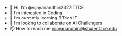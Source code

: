 - 👋 Hi, I’m @vijayanandhini2327ITTCE
- 👀 I’m interested in Coding
- 🌱 I’m currently learning B.Tech IT
- 💞️ I’m looking to collaborate on AI Challengers
- 📫 How to reach me vijayanandhini@student.tce.edu
